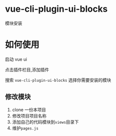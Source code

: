 # vue-cli-plugin-ui-blocks

模块安装

# 如何使用

启动 vue ui

点击插件栏目,添加插件

搜索 `vue-cli-plugin-ui-blocks` 选择你需要安装的模块

## 修改模块

1. clone 一份本项目
2. 修改项目项目名称
3. 添加自己的代码模块到`views`目录下
4. 维护`pages.js`
